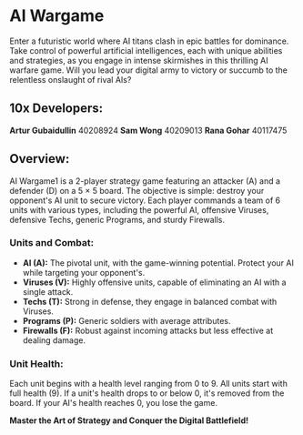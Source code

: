 # AI Wargame 

Enter a futuristic world where AI titans clash in epic battles for dominance. Take control of powerful artificial intelligences, each with unique abilities and strategies, as you engage in intense skirmishes in this thrilling AI warfare game. Will you lead your digital army to victory or succumb to the relentless onslaught of rival AIs?

## 10x Developers:

**Artur Gubaidullin** 40208924
**Sam Wong** 40209013
**Rana Gohar** 40117475

## Overview:
AI Wargame1 is a 2-player strategy game featuring an attacker (A) and a defender (D) on a 5 × 5 board. The objective is simple: destroy your opponent's AI unit to secure victory. Each player commands a team of 6 units with various types, including the powerful AI, offensive Viruses, defensive Techs, generic Programs, and sturdy Firewalls.

### Units and Combat:
- **AI (A):** The pivotal unit, with the game-winning potential. Protect your AI while targeting your opponent's.
- **Viruses (V):** Highly offensive units, capable of eliminating an AI with a single attack.
- **Techs (T):** Strong in defense, they engage in balanced combat with Viruses.
- **Programs (P):** Generic soldiers with average attributes.
- **Firewalls (F):** Robust against incoming attacks but less effective at dealing damage.

### Unit Health:
Each unit begins with a health level ranging from 0 to 9. All units start with full health (9). If a unit's health drops to or below 0, it's removed from the board. If your AI's health reaches 0, you lose the game.

**Master the Art of Strategy and Conquer the Digital Battlefield!**
